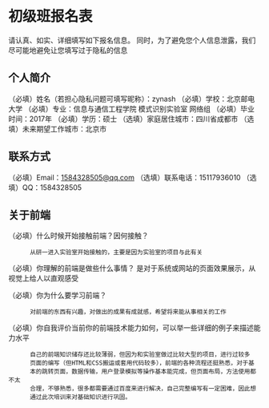 # 初级班报名表

请认真、如实、详细填写如下报名信息。
同时，为了避免您个人信息泄露，我们尽可能地避免让您填写过于隐私的信息

## 个人简介

（必填）姓名（若担心隐私问题可填写昵称）：zynash
（必填）学校：北京邮电大学
（必填）专业：信息与通信工程学院 模式识别实验室 网络组
（必填）毕业时间：2017年
（必填）学历：硕士
（选填）家庭居住城市：四川省成都市
（选填）未来期望工作城市：北京市

## 联系方式

（必填）Email：1584328505@qq.com
（选填）联系电话：15117936010
（选填）QQ：1584328505

## 关于前端

（必填）什么时候开始接触前端？因何接触？

          从研一进入实验室开始接触的，主要是因为实验室的项目与此有关

（必填）你理解的前端是做些什么事情？
          是对于系统或网站的页面效果展示，从视觉上给人以直观感受

（必填）你为什么要学习前端？

          对前端的东西有兴趣，对做出的成果有成就感，希望将来能从事相关的工作

（必填）你自我评价当前你的前端技术能力如何，可以举一些详细的例子来描述能力水平

          自己的前端知识储存还比较薄弱，但因为和实验室做过比较大型的项目，进行过较多
          页面的编写（但HTML和CSS搬运或套用代码较多），前端的各种流程还挺熟悉，对于基
          本的跳转页面，数据传输，用户登录模拟等操作基本能完成，但页面布局，方法使用都不太
          合理，不够熟悉，很多都需要通过百度来进行解决，自己完整编写有一定困难，因此想
          通过此次培训来对基础知识进行巩固。

